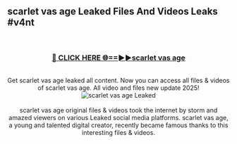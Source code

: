 ## scarlet vas age Leaked Files And Videos Leaks #v4nt
<br>
<div align="center">
<h3><a href="https://watchclip.my.id/scarlet vas age" rel="nofollow">🔴 CLICK HERE 🌐==►►scarlet vas age</a></h3>
<br>
Get scarlet vas age leaked all content. Now you can access all files & videos of scarlet vas age. All video and files new update 2025!
<br>
<a href="https://watchclip.my.id/scarlet vas age" rel="nofollow" data-target="animated-image.originalLink"><img src="https://i.ibb.co.com/WyWwxjT/player-gif2.gif" alt="scarlet vas age Leaked" style="max-width: 100%; display: inline-block;" data-target="animated-image.originalImage"></a>
<br><br>
scarlet vas age original files & videos took the internet by storm and amazed viewers on various Leaked social media platforms. scarlet vas age, a young and talented digital creator, recently became famous thanks to this interesting files & videos.
</div>
<br>